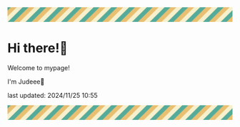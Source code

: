<!-- Header image -->
<img src="./pokemon/pokemon_13.png" width="1000">

# Hi there!👋

Welcome to mypage!

I'm Judeee🐷

last updated: 2024/11/25 10:55

<!-- Footer image -->
<img src="./pokemon/pokemon_13.png" width="1000">

